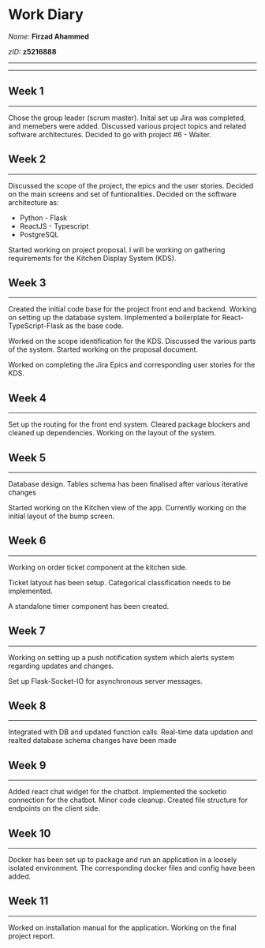 # Work Diary
_Name:_    **Firzad Ahammed**

_zID:_      **z5216888**

---
---


## Week 1
---------
Chose the group leader (scrum master). Inital set up Jira was completed, and memebers were added. Discussed various project topics and related software architectures. Decided to go with project #6 - Waiter.

## Week 2
---------
Discussed the scope of the project, the epics and the user stories. Decided on the main screens and set of funtionalities. Decided on the software architecture as:

+ Python - Flask
+ ReactJS - Typescript
+ PostgreSQL

Started working on project proposal. I will be working on gathering requirements for the Kitchen Display System (KDS).


## Week 3
---------
Created the initial code base for the project front end and backend. Working on setting up the database system. Implemented a boilerplate for React-TypeScript-Flask as the base code.

Worked on the scope identification for the KDS. Discussed the various parts of the system. Started working on the proposal document.

Worked on completing the Jira Epics and corresponding user stories for the KDS.


## Week 4
---------
Set up the routing for the front end system. Cleared package blockers and cleaned up dependencies. Working on the layout of the system.


## Week 5
---------
Database design. Tables schema has been finalised after various iterative changes

Started working on the Kitchen view of the app. Currently working on the initial layout of the bump screen.


## Week 6
---------
Working on order ticket component at the kitchen side.

Ticket latyout has been setup. Categorical classification needs to be implemented.

A standalone timer component has been created.


## Week 7
---------
Working on setting up a push notification system which alerts system regarding updates and changes.

Set up Flask-Socket-IO for asynchronous server messages.


## Week 8
---------
Integrated with DB and updated function calls. Real-time data updation and realted database schema changes have been made


## Week 9
---------
Added react chat widget for the chatbot. Implemented the socketio connection for the chatbot. Minor code cleanup. Created file structure for endpoints on the client side.


## Week 10
---------
Docker has been set up to package and run an application in a loosely isolated environment. The corresponding docker files and config have been added.


## Week 11
---------
Worked on installation manual for the application. Working on the final project report.

